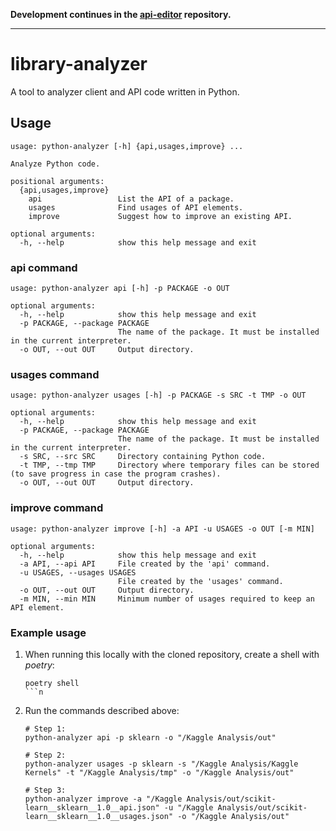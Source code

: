 **Development continues in the [api-editor](https://github.com/lars-reimann/api-editor) repository.**

---------------

# library-analyzer

A tool to analyzer client and API code written in Python.

## Usage

```text
usage: python-analyzer [-h] {api,usages,improve} ...

Analyze Python code.

positional arguments:
  {api,usages,improve}
    api                 List the API of a package.
    usages              Find usages of API elements.
    improve             Suggest how to improve an existing API.

optional arguments:
  -h, --help            show this help message and exit
```

### api command

```text
usage: python-analyzer api [-h] -p PACKAGE -o OUT

optional arguments:
  -h, --help            show this help message and exit
  -p PACKAGE, --package PACKAGE
                        The name of the package. It must be installed in the current interpreter.
  -o OUT, --out OUT     Output directory.
```

### usages command

```text
usage: python-analyzer usages [-h] -p PACKAGE -s SRC -t TMP -o OUT

optional arguments:
  -h, --help            show this help message and exit
  -p PACKAGE, --package PACKAGE
                        The name of the package. It must be installed in the current interpreter.
  -s SRC, --src SRC     Directory containing Python code.
  -t TMP, --tmp TMP     Directory where temporary files can be stored (to save progress in case the program crashes).
  -o OUT, --out OUT     Output directory.
```

### improve command

```text
usage: python-analyzer improve [-h] -a API -u USAGES -o OUT [-m MIN]

optional arguments:
  -h, --help            show this help message and exit
  -a API, --api API     File created by the 'api' command.
  -u USAGES, --usages USAGES
                        File created by the 'usages' command.
  -o OUT, --out OUT     Output directory.
  -m MIN, --min MIN     Minimum number of usages required to keep an API element.
```

### Example usage

1. When running this locally with the cloned repository, create a shell with _poetry_:
    ```shell
    poetry shell
    ```n

2. Run the commands described above:
    ```shell
    # Step 1:
    python-analyzer api -p sklearn -o "/Kaggle Analysis/out"

    # Step 2:
    python-analyzer usages -p sklearn -s "/Kaggle Analysis/Kaggle Kernels" -t "/Kaggle Analysis/tmp" -o "/Kaggle Analysis/out"

    # Step 3:
    python-analyzer improve -a "/Kaggle Analysis/out/scikit-learn__sklearn__1.0__api.json" -u "/Kaggle Analysis/out/scikit-learn__sklearn__1.0__usages.json" -o "/Kaggle Analysis/out"
    ```
